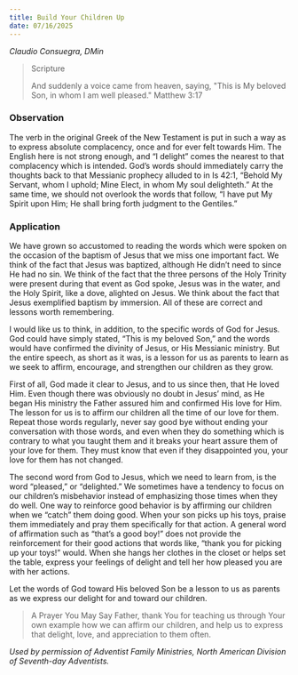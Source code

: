 ```yaml
---
title: Build Your Children Up
date: 07/16/2025
---
```


_Claudio Consuegra, DMin_

> <p>Scripture</p>
> And suddenly a voice came from heaven, saying, "This is My beloved Son, in whom I am well pleased." Matthew 3:17

### Observation

The verb in the original Greek of the New Testament is put in such a way as to express absolute complacency, once and for ever felt towards Him. The English here is not strong enough, and “I delight” comes the nearest to that complacency which is intended. God’s words should immediately carry the thoughts back to that Messianic prophecy alluded to in Is 42:1, “Behold My Servant, whom I uphold; Mine Elect, in whom My soul delighteth.” At the same time, we should not overlook the words that follow, “I have put My Spirit upon Him; He shall bring forth judgment to the Gentiles.”

### Application

We have grown so accustomed to reading the words which were spoken on the occasion of the baptism of Jesus that we miss one important fact. We think of the fact that Jesus was baptized, although He didn’t need to since He had no sin. We think of the fact that the three persons of the Holy Trinity were present during that event as God spoke, Jesus was in the water, and the Holy Spirit, like a dove, alighted on Jesus. We think about the fact that Jesus exemplified baptism by immersion. All of these are correct and lessons worth remembering.

I would like us to think, in addition, to the specific words of God for Jesus. God could have simply stated, “This is my beloved Son,” and the words would have confirmed the divinity of Jesus, or His Messianic ministry. But the entire speech, as short as it was, is a lesson for us as parents to learn as we seek to affirm, encourage, and strengthen our children as they grow.

First of all, God made it clear to Jesus, and to us since then, that He loved Him. Even though there was obviously no doubt in Jesus’ mind, as He began His ministry the Father assured him and confirmed His love for Him. The lesson for us is to affirm our children all the time of our love for them. Repeat those words regularly, never say good bye without ending your conversation with those words, and even when they do something which is contrary to what you taught them and it breaks your heart assure them of your love for them. They must know that even if they disappointed you, your love for them has not changed.

The second word from God to Jesus, which we need to learn from, is the word “pleased,” or “delighted.” We sometimes have a tendency to focus on our children’s misbehavior instead of emphasizing those times when they do well. One way to reinforce good behavior is by affirming our children when we “catch” them doing good. When your son picks up his toys, praise them immediately and pray them specifically for that action. A general word of affirmation such as “that’s a good boy!” does not provide the reinforcement for their good actions that words like, “thank you for picking up your toys!” would. When she hangs her clothes in the closet or helps set the table, express your feelings of delight and tell her how pleased you are with her actions.

Let the words of God toward His beloved Son be a lesson to us as parents as we express our delight for and toward our children.

> <callout>A Prayer You May Say</callout>
> Father, thank You for teaching us through Your own example how we can affirm our children, and help us to express that delight, love, and appreciation to them often.

_Used by permission of Adventist Family Ministries, North American Division of Seventh-day Adventists._